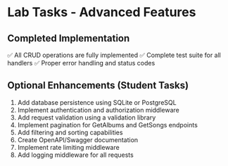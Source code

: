 # Lab Tasks - Advanced Features

## Completed Implementation
✅ All CRUD operations are fully implemented
✅ Complete test suite for all handlers
✅ Proper error handling and status codes

## Optional Enhancements (Student Tasks)
1. Add database persistence using SQLite or PostgreSQL
2. Implement authentication and authorization middleware
3. Add request validation using a validation library
4. Implement pagination for GetAlbums and GetSongs endpoints
5. Add filtering and sorting capabilities
6. Create OpenAPI/Swagger documentation
7. Implement rate limiting middleware
8. Add logging middleware for all requests
